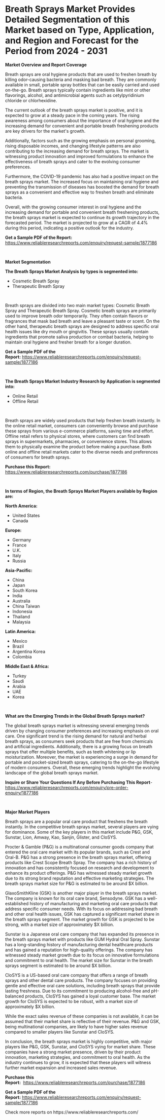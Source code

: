 <p><h1>Breath Sprays Market Provides Detailed Segmentation of this Market based on Type, Application, and Region and Forecast for the Period from 2024 - 2031</h1></p><p><strong>Market Overview and Report Coverage</strong></p>
<p><p>Breath sprays are oral hygiene products that are used to freshen breath by killing odor-causing bacteria and masking bad breath. They are commonly available in small, portable spray bottles that can be easily carried and used on-the-go. Breath sprays typically contain ingredients like mint or other flavorings, alcohol, and antimicrobial agents such as cetylpyridinium chloride or chlorhexidine.</p><p>The current outlook of the breath sprays market is positive, and it is expected to grow at a steady pace in the coming years. The rising awareness among consumers about the importance of oral hygiene and the increasing demand for convenient and portable breath freshening products are key drivers for the market's growth.</p><p>Additionally, factors such as the growing emphasis on personal grooming, rising disposable incomes, and changing lifestyle patterns are also contributing to the increasing demand for breath sprays. The market is witnessing product innovation and improved formulations to enhance the effectiveness of breath sprays and cater to the evolving consumer preferences.</p><p>Furthermore, the COVID-19 pandemic has also had a positive impact on the breath sprays market. The increased focus on maintaining oral hygiene and preventing the transmission of diseases has boosted the demand for breath sprays as a convenient and effective way to freshen breath and eliminate bacteria.</p><p>Overall, with the growing consumer interest in oral hygiene and the increasing demand for portable and convenient breath freshening products, the breath sprays market is expected to continue its growth trajectory in the forecasted period. The market is projected to grow at a CAGR of 4.4% during this period, indicating a positive outlook for the industry.</p></p>
<p><strong>Get a Sample PDF of the Report:</strong> <a href="https://www.reliableresearchreports.com/enquiry/request-sample/1877186">https://www.reliableresearchreports.com/enquiry/request-sample/1877186</a></p>
<p>&nbsp;</p>
<p><strong>Market Segmentation</strong></p>
<p><strong>The Breath Sprays Market Analysis by types is segmented into:</strong></p>
<p><ul><li>Cosmetic Breath Spray</li><li>Therapeutic Breath Spray</li></ul></p>
<p>&nbsp;</p>
<p><p>Breath sprays are divided into two main market types: Cosmetic Breath Spray and Therapeutic Breath Spray. Cosmetic breath sprays are primarily used to improve breath odor temporarily. They often contain flavors or fragrances that mask bad breath and leave a pleasant taste or scent. On the other hand, therapeutic breath sprays are designed to address specific oral health issues like dry mouth or gingivitis. These sprays usually contain ingredients that promote saliva production or combat bacteria, helping to maintain oral hygiene and fresher breath for a longer duration.</p></p>
<p><strong>Get a Sample PDF of the Report:</strong>&nbsp;<a href="https://www.reliableresearchreports.com/enquiry/request-sample/1877186">https://www.reliableresearchreports.com/enquiry/request-sample/1877186</a></p>
<p>&nbsp;</p>
<p><strong>The Breath Sprays Market Industry Research by Application is segmented into:</strong></p>
<p><ul><li>Online Retail</li><li>Offline Retail</li></ul></p>
<p>&nbsp;</p>
<p><p>Breath sprays are widely used products that help freshen breath instantly. In the online retail market, consumers can conveniently browse and purchase these sprays from various e-commerce platforms, saving time and effort. Offline retail refers to physical stores, where customers can find breath sprays in supermarkets, pharmacies, or convenience stores. This allows them to physically examine the product before making a purchase. Both online and offline retail markets cater to the diverse needs and preferences of consumers for breath sprays.</p></p>
<p><strong>Purchase this Report:</strong>&nbsp; <a href="https://www.reliableresearchreports.com/purchase/1877186">https://www.reliableresearchreports.com/purchase/1877186</a></p>
<p>&nbsp;</p>
<p><strong>In terms of Region, the Breath Sprays Market Players available by Region are:</strong></p>
<p>
    <p> <strong> North America: </strong>
        <ul>
            <li>United States</li>
            <li>Canada</li>
        </ul>
        </p> 
    <p> <strong> Europe: </strong>
        <ul>
            <li>Germany</li>
            <li>France</li>
            <li>U.K.</li>
            <li>Italy</li>
            <li>Russia</li>
        </ul>
        </p> 
    <p> <strong> Asia-Pacific: </strong>
        <ul>
            <li>China</li>
            <li>Japan</li>
            <li>South Korea</li>
            <li>India</li>
            <li>Australia</li>
            <li>China Taiwan</li>
            <li>Indonesia</li>
            <li>Thailand</li>
            <li>Malaysia</li>
        </ul>
        </p> 
    <p> <strong> Latin America: </strong>
        <ul>
            <li>Mexico</li>
            <li>Brazil</li>
            <li>Argentina Korea</li>
            <li>Colombia</li>
        </ul>
        </p> 
    <p> <strong> Middle East & Africa: </strong>
        <ul>
            <li>Turkey</li>
            <li>Saudi</li>
            <li>Arabia</li>
            <li>UAE</li>
            <li>Korea</li>
        </ul>
    </p>
    </p>
<p>&nbsp;</p>
<p><strong>What are the Emerging Trends in the Global Breath Sprays market?</strong></p>
<p><p>The global breath sprays market is witnessing several emerging trends driven by changing consumer preferences and increasing emphasis on oral care. One significant trend is the rising demand for natural and herbal breath sprays, as consumers seek products that are free from chemicals and artificial ingredients. Additionally, there is a growing focus on breath sprays that offer multiple benefits, such as teeth whitening or lip moisturization. Moreover, the market is experiencing a surge in demand for portable and pocket-sized breath sprays, catering to the on-the-go lifestyle of modern consumers. Overall, these emerging trends highlight the evolving landscape of the global breath sprays market.</p></p>
<p><strong>Inquire or Share Your Questions If Any Before Purchasing This Report</strong>- <a href="https://www.reliableresearchreports.com/enquiry/pre-order-enquiry/1877186">https://www.reliableresearchreports.com/enquiry/pre-order-enquiry/1877186</a></p>
<p>&nbsp;</p>
<p><strong>Major Market Players</strong></p>
<p><p>Breath sprays are a popular oral care product that freshens the breath instantly. In the competitive breath sprays market, several players are vying for dominance. Some of the key players in this market include P&G, GSK, Sunstar, Lion, Amway, Kao, Sanjin, Glister, and CloSYS.</p><p>Procter & Gamble (P&G) is a multinational consumer goods company that entered the oral care market with its popular brands, such as Crest and Oral-B. P&G has a strong presence in the breath sprays market, offering products like Crest Scope Breath Spray. The company has a rich history of innovation and has consistently focused on research and development to enhance its product offerings. P&G has witnessed steady market growth due to its strong brand reputation and effective marketing strategies. The breath sprays market size for P&G is estimated to be around $X billion.</p><p>GlaxoSmithKline (GSK) is another major player in the breath sprays market. The company is known for its oral care brand, Sensodyne. GSK has a well-established history of manufacturing and marketing oral care products that address specific consumer needs. With its focus on addressing bad breath and other oral health issues, GSK has captured a significant market share in the breath sprays segment. The market growth for GSK is projected to be strong, with a market size of approximately $X billion.</p><p>Sunstar is a Japanese oral care company that has expanded its presence in the breath sprays market with products like GUM Hydral Oral Spray. Sunstar has a long-standing history of manufacturing dental healthcare products and has gained a reputation for high-quality offerings. The company has witnessed steady market growth due to its focus on innovative formulations and commitment to oral health. The market size for Sunstar in the breath sprays segment is estimated to be around $X billion.</p><p>CloSYS is a US-based oral care company that offers a range of breath sprays and other dental care products. The company focuses on providing gentle and effective oral care solutions, including breath sprays that provide lasting freshness. Due to its commitment to producing alcohol-free and pH-balanced products, CloSYS has gained a loyal customer base. The market growth for CloSYS is expected to be robust, with a market size of approximately $X billion.</p><p>While the exact sales revenue of these companies is not available, it can be assumed that their market share is reflective of their revenue. P&G and GSK, being multinational companies, are likely to have higher sales revenue compared to smaller players like Sunstar and CloSYS.</p><p>In conclusion, the breath sprays market is highly competitive, with major players like P&G, GSK, Sunstar, and CloSYS vying for market share. These companies have a strong market presence, driven by their product innovation, marketing strategies, and commitment to oral health. As the industry continues to grow, it is expected that these players will witness further market expansion and increased sales revenue.</p></p>
<p><strong>Purchase this Report:</strong>&nbsp;&nbsp;<a href="https://www.reliableresearchreports.com/purchase/1877186">https://www.reliableresearchreports.com/purchase/1877186</a></p>
<p></p>
<p><strong>Get a Sample PDF of the Report:</strong>&nbsp;<a href="https://www.reliableresearchreports.com/enquiry/request-sample/1877186">https://www.reliableresearchreports.com/enquiry/request-sample/1877186</a></p>
<p>Check more reports on https://www.reliableresearchreports.com/</p>